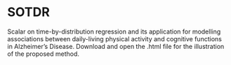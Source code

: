 # SOTDR
Scalar on time-by-distribution regression and its application for modelling  associations between daily-living physical activity and cognitive functions in Alzheimer’s Disease. Download and open the .html file for the illustration of the proposed method.
